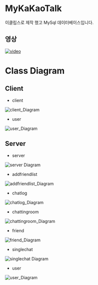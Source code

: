 # MyKaKaoTalk

이클립스로 제작 했고 MySql 데이터베이스입니다.

## 영상

[![video](https://i.vimeocdn.com/video/776961119_640x360.jpg)](https://vimeo.com/331539305)

# Class Diagram

## Client

* client

![client_Diagram](readme_image/diagram/Client/client.png)

* user

![user_Diagram](readme_image/diagram/Client/user.png)

## Server

* server

![server Diagram](readme_image/diagram/Server/server.png)

* addfriendlist

![addfriendlist_Diagram](readme_image/diagram/Server/addfriendlist.png)

* chatlog

![chatlog_Diagram](readme_image/diagram/Server/chatlog.png)

* chattingroom

![chattingroom_Diagram](readme_image/diagram/Server/chattingroom.png)

* friend

![friend_Diagram](readme_image/diagram/Server/friend.png)

* singlechat

![singlechat Diagram](readme_image/diagram/Server/singlechat.png)

* user

![user_Diagram](readme_image/diagram/Server/user.png)
